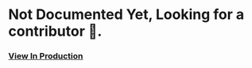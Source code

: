 # Not Documented Yet, Looking for a contributor 🦄.

### [View In Production](https://www.lgutimetable.live/)
